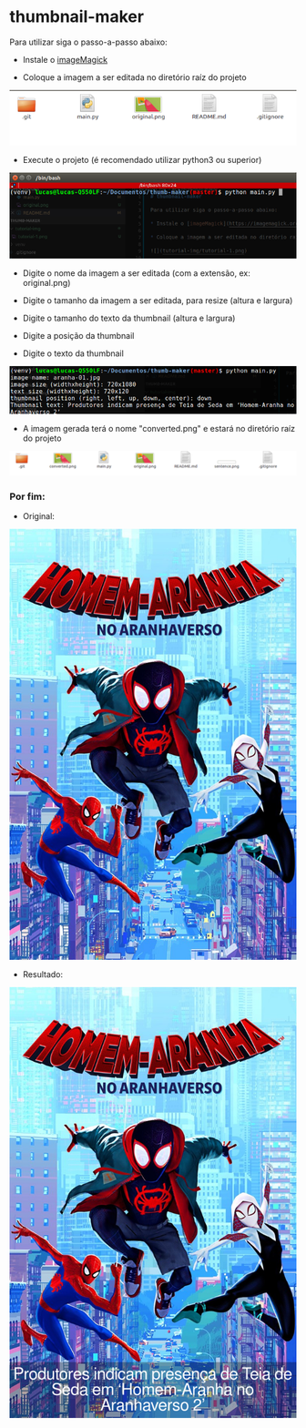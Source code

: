 # thumbnail-maker

Para utilizar siga o passo-a-passo abaixo:

* Instale o [imageMagick](https://imagemagick.org/index.php)

* Coloque a imagem a ser editada no diretório raíz do projeto

![](tutorial-img/tutorial-1.png)

* Execute o projeto (é recomendado utilizar python3 ou superior)

![](tutorial-img/tutorial-2.png)

* Digite o nome da imagem a ser editada (com a extensão, ex: original.png)

* Digite o tamanho da imagem a ser editada, para resize (altura e largura)

* Digite o tamanho do texto da thumbnail (altura e largura)

* Digite a posição da thumbnail

* Digite o texto da thumbnail

![](tutorial-img/tutorial-3.png)

* A imagem gerada terá o nome "converted.png" e estará no diretório raíz do projeto

![](tutorial-img/tutorial-4.png)


### Por fim:

* Original:

![](tutorial-img/original.png)

* Resultado:

![](tutorial-img/converted.png)